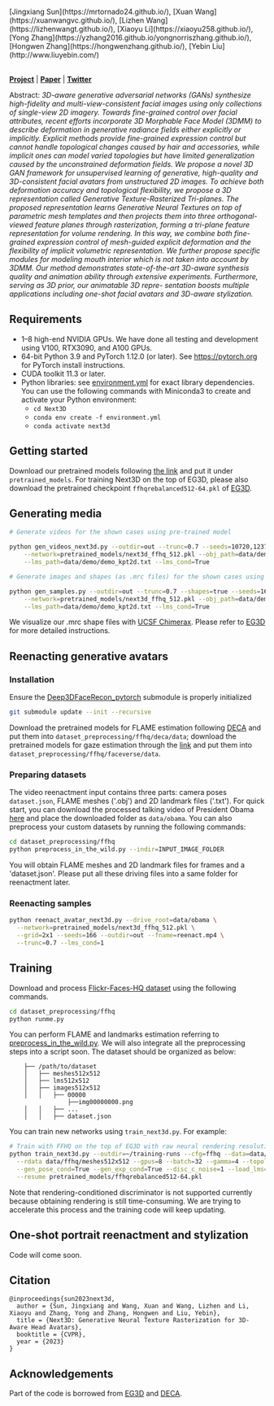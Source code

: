 
<br>
[Jingxiang Sun](https://mrtornado24.github.io/), [Xuan Wang](https://xuanwangvc.github.io/), [Lizhen Wang](https://lizhenwangt.github.io/), [Xiaoyu Li](https://xiaoyu258.github.io/), [Yong Zhang](https://yzhang2016.github.io/yongnorriszhang.github.io/), [Hongwen Zhang](https://hongwenzhang.github.io/), [Yebin Liu](http://www.liuyebin.com/)<br><br>


[**Project**](https://mrtornado24.github.io/Next3D/) | [**Paper**](https://arxiv.org/abs/2211.11208) | [**Twitter**](https://twitter.com/JingxiangSun42/status/1630489816226988032?s=20)

Abstract: *3D-aware generative adversarial networks (GANs) synthesize high-fidelity and multi-view-consistent facial images using only collections of single-view 2D imagery. Towards fine-grained control over facial attributes, recent efforts incorporate 3D Morphable Face Model (3DMM) to describe
deformation in generative radiance fields either explicitly or implicitly. Explicit methods provide fine-grained expression control but cannot handle topological changes caused
by hair and accessories, while implicit ones can model varied topologies but have limited generalization caused by the
unconstrained deformation fields. We propose a novel 3D
GAN framework for unsupervised learning of generative,
high-quality and 3D-consistent facial avatars from unstructured 2D images. To achieve both deformation accuracy
and topological flexibility, we propose a 3D representation
called Generative Texture-Rasterized Tri-planes. The proposed representation learns Generative Neural Textures on
top of parametric mesh templates and then projects them
into three orthogonal-viewed feature planes through rasterization, forming a tri-plane feature representation for volume rendering. In this way, we combine both fine-grained
expression control of mesh-guided explicit deformation and the flexibility of implicit volumetric representation. We further propose specific modules for modeling mouth interior
which is not taken into account by 3DMM. Our method demonstrates state-of-the-art 3D-aware synthesis quality and animation ability through extensive experiments. Furthermore, serving as 3D prior, our animatable 3D repre-
sentation boosts multiple applications including one-shot facial avatars and 3D-aware stylization.*

## Requirements

* 1&ndash;8 high-end NVIDIA GPUs. We have done all testing and development using V100, RTX3090, and A100 GPUs.
* 64-bit Python 3.9 and PyTorch 1.12.0 (or later). See https://pytorch.org for PyTorch install instructions.
* CUDA toolkit 11.3 or later.
* Python libraries: see [environment.yml](./environment.yml) for exact library dependencies.  You can use the following commands with Miniconda3 to create and activate your Python environment:
  - `cd Next3D`
  - `conda env create -f environment.yml`
  - `conda activate next3d`

## Getting started

Download our pretrained models following [the link](https://drive.google.com/drive/folders/1rbR5ZJ6LQYUSd5J5BkoVYNon_-Lb7KsZ?usp=share_link) and put it under `pretrained_models`. For training Next3D on the top of EG3D, please also download the pretrained checkpoint `ffhqrebalanced512-64.pkl` of [EG3D](https://github.com/NVlabs/eg3d/blob/main/docs/models.md).


## Generating media

```.bash
# Generate videos for the shown cases using pre-trained model

python gen_videos_next3d.py --outdir=out --trunc=0.7 --seeds=10720,12374,13393,17099 --grid=2x2 \
    --network=pretrained_models/next3d_ffhq_512.pkl --obj_path=data/demo/demo.obj \
    --lms_path=data/demo/demo_kpt2d.txt --lms_cond=True
```

```.bash
# Generate images and shapes (as .mrc files) for the shown cases using pre-trained model

python gen_samples.py --outdir=out --trunc=0.7 --shapes=true --seeds=166 \
    --network=pretrained_models/next3d_ffhq_512.pkl --obj_path=data/demo/demo.obj \
    --lms_path=data/demo/demo_kpt2d.txt --lms_cond=True
```

We visualize our .mrc shape files with [UCSF Chimerax](https://www.cgl.ucsf.edu/chimerax/). Please refer to [EG3D](https://github.com/NVlabs/eg3d) for more detailed instructions.


## Reenacting generative avatars

### Installation

Ensure the [Deep3DFaceRecon_pytorch](https://github.com/sicxu/Deep3DFaceRecon_pytorch/tree/6ba3d22f84bf508f0dde002da8fff277196fef21) submodule is properly initialized
```.bash
git submodule update --init --recursive
```
Download the pretrained models for FLAME estimation following [DECA](https://github.com/yfeng95/DECA) and put them into `dataset_preprocessing/ffhq/deca/data`; download the pretrained models for gaze estimation through the [link](https://drive.google.com/drive/folders/1Jgej9q5W2IYXRa-CWCldyTVXeHk-Oi-I?usp=share_link) and put them into `dataset_preprocessing/ffhq/faceverse/data`.

### Preparing datasets

The video reenactment input contains three parts: camera poses `dataset.json`, FLAME meshes ('.obj') and 2D landmark files ('.txt'). For quick start, you can download the processed talking video of President Obama [here](https://drive.google.com/file/d/1ph77uSlLz-xIVlBxwXP3Et7lTR0zHXQR/view?usp=sharing) and place the downloaded folder as `data/obama`. You can also preprocess your custom datasets by running the following commands:

```.bash
cd dataset_preprocessing/ffhq
python preprocess_in_the_wild.py --indir=INPUT_IMAGE_FOLDER
```

You will obtain FLAME meshes and 2D landmark files for frames and a 'dataset.json'. Please put all these driving files into a same folder for reenactment later. 


### Reenacting samples

```.bash
python reenact_avatar_next3d.py --drive_root=data/obama \
  --network=pretrained_models/next3d_ffhq_512.pkl \
  --grid=2x1 --seeds=166 --outdir=out --fname=reenact.mp4 \
  --trunc=0.7 --lms_cond=1
```


## Training


Download and process [Flickr-Faces-HQ dataset](https://github.com/NVlabs/ffhq-dataset) using the following commands. 
```.bash
cd dataset_preprocessing/ffhq
python runme.py
```
You can perform FLAME and landmarks estimation referring to [preprocess_in_the_wild.py](./dataset_preprocessing/ffhq/preprocess_in_the_wild.py). We will also integrate all the preprocessing steps into a script soon. 
The dataset should be organized as below:
```
    ├── /path/to/dataset
    │   ├── meshes512x512
    │   ├── lms512x512
    │   ├── images512x512
    │   │   ├── 00000
                ├──img00000000.png
    │   │   ├── ...
    │   │   ├── dataset.json
```

You can train new networks using `train_next3d.py`. For example:

```.bash
# Train with FFHQ on the top of EG3D with raw neural rendering resolution=64, using 8 GPUs.
python train_next3d.py --outdir=~/training-runs --cfg=ffhq --data=data/ffhq/images512x512 \
  --rdata data/ffhq/meshes512x512 --gpus=8 --batch=32 --gamma=4 --topology_path=data/demo/head_template.obj \
  --gen_pose_cond=True --gen_exp_cond=True --disc_c_noise=1 --load_lms=True --model_version=next3d \
  --resume pretrained_models/ffhqrebalanced512-64.pkl
```
Note that rendering-conditioned discriminator is not supported currently because obtaining rendering is still time-consuming. We are trying to accelerate this process and the training code will keep updating.
  
## One-shot portrait reenactment and stylization

Code will come soon.

## Citation

```
@inproceedings{sun2023next3d,
  author = {Sun, Jingxiang and Wang, Xuan and Wang, Lizhen and Li, Xiaoyu and Zhang, Yong and Zhang, Hongwen and Liu, Yebin},
  title = {Next3D: Generative Neural Texture Rasterization for 3D-Aware Head Avatars},
  booktitle = {CVPR},
  year = {2023}
}
```

## Acknowledgements

Part of the code is borrowed from [EG3D](https://github.com/NVlabs/eg3d) and [DECA](https://github.com/yfeng95/DECA).
